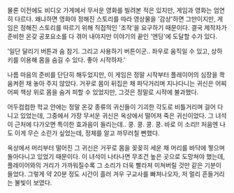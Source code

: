 물론 이전에도 비디오 가게에서 무서운 영화를 빌려본 적은 있지만, 게임과 영화는 엄연히 다르다.
왜냐하면 영화야 정해진 스토리를 따라 영상물을 '감상'하면 그만이지만, 게임은 정해진 스토리를 따르기 위해 직접적인 '조작'을 요구하기 때문이다.
결국 제작자가 준비한 온갖 공포요소를 다 겪어 내야지만 이야기의 끝인 '엔딩'에 도달할 수가 있다.

'일단 달리기 버튼과 숨 참기. 그리고 사용하기 버튼이군.. 좌우로 움직일 수 있고, 상하키를 이용해 몸을 숨길 수 있다. 좋아 시작하자.' 

나름 마음의 준비를 단단히 해두었지만, 이 게임은 정말 시작부터 플레이어의 심장을 콱 움켜쥔 채 놓아 주지 않았다.
거꾸로 몸이 뒤집은 채 파닥거리며 지나다니는 귀신은 어찌어찌 책상 위로 몸을 숨겨 피할 수 있었지만, 그것은 정말로 시작에 불과했다.

어두컴컴한 학교 안에는 정말 온갖 종류의 귀신들이 기괴한 각도로 비틀거리며 걸어 다니고 있었는데, 그중에서 가장 무서운 귀신은 옥상에서 떨어져 죽은 귀신이었다.
그 녀석이 근처에 다가오면 특이한 효과음이 들리는데..
쿵. 쿵. 쿵. 쿵.
바로 이 소리!!
처음엔 나도 이게 무슨 소린가 싶었는데, 정체를 알고 까무러칠 뻔했다.

옥상에서 머리부터 떨어진 그 귀신은 거꾸로 몸을 꽂꽂히 세운 채 머리를 바닥에 찧으며 돌아다니고 있었기 때문이다.
이 녀석이 나타나면 무조건 높은 곳으로 도망쳐야 했는데, 플레이어와의 거리가 가까워질수록 그 소리가 더욱 빨라져 미쳐버릴 것만 같은 기분이 들었다.
그렇게 약 20분 정도 시간이 흘러 겨우 구교사를 빠져나오자, 저 멀리 흔들거리는 불빛이 보였다.